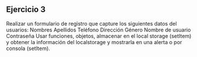 ## Ejercicio 3

Realizar un formulario de registro que capture los siguientes datos del usuarios:
Nombres
Apellidos
Teléfono
Dirección
Género
Nombre de usuario
Contraseña
Usar funciones, objetos, almacenar en el local storage (setItem) y obtener la información del localstorage y mostrarla en una alerta o por consola (setItem).
